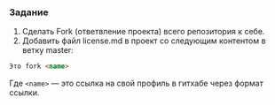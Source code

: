 ### Задание

1. Сделать Fork (ответвление проекта) всего репозитория к себе.
2. Добавить файл license.md в проект со следующим контентом в ветку master:
```md
Это fork <name>
```
Где `<name>` — это ссылка на свой профиль в гитхабе через формат ссылки.
